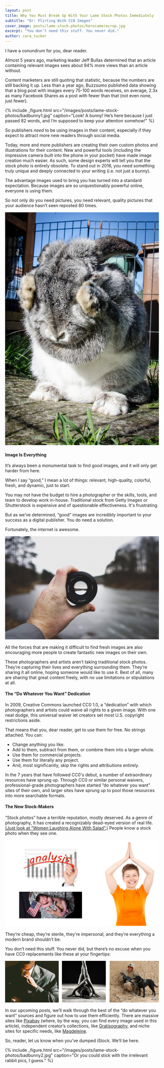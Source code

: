 ```yaml
---
layout: post
title: Why You Must Break Up With Your Lame Stock Photos Immediately
subtitle: "Or: Flirting With CC0 Images"
cover_image: posts/lame-stock-photos/herocameracrop.jpg
excerpt: "You don’t need this stuff. You never did."
author: cara_tucker
---
```


I have a conundrum for you, dear reader.

Almost 5 years ago, marketing leader Jeff Bullas determined that an article containing relevant images sees about 94% more views than an article without. 

Content marketers are still quoting that statistic, because the numbers are still backing it up. Less than a year ago, Buzzsumo published data showing that a blog post with images every 75-100 words receives, on average, 2.3x as many Facebook Shares as a post with fewer than that (not even none, just fewer).

{% include _figure.html src="/images/posts/lame-stock-photos/badbunny1.jpg" caption="Look! A bunny! He’s here because I just passed 82 words, and I’m supposed to keep your attention somehow!" %}

So publishers *need* to be using images in their content, especially if they expect to attract more new readers through social media.

Today, more and more publishers are creating their own custom photos and illustrations for their content. New and powerful tools (including the impressive camera built into the phone in your pocket) have made image creation much easier. As such, some design experts will tell you that the stock photo is entirely obsolete. To stand out in 2016, you need something truly unique and deeply connected to your writing (i.e. not just a bunny).

The advantage images used to bring you has turned into a standard expectation. Because images are so unquestionably powerful online, everyone is using them. 


So not only do you need pictures, you need relevant, quality pictures that your audience hasn’t seen reposted 80 times.

<div class="full zoomable"><img src="/images/posts/lame-stock-photos/bummerbunny.jpg"></div> 

#### Image Is Everything
It’s always been a monumental task to find good images, and it will only get harder from here.

When I say “good,” I mean a lot of things: relevant, high-quality, colorful, fresh, and dynamic, just to start. 

You may not have the budget to hire a photographer or the skills, tools, and team to develop work in-house. Traditional stock from Getty Images or Shutterstock is expensive and of questionable effectiveness. It's frustrating.

But as we’ve determined, “good” images are incredibly important to your success as a digital publisher. You do need a solution.

Fortunately, the internet is awesome.

<div class="full zoomable"><img src="/images/posts/lame-stock-photos/newfocus.jpg" ></div> 

All the forces that are making it difficult to find fresh images are also encouraging more people to create fantastic new images on their own.

These photographers and artists aren’t taking traditional stock photos. They’re capturing their lives and everything surrounding them. They’re sharing it all online, hoping someone would like to use it. Best of all, many are sharing that great content freely, with no use limitations or stipulations at all.

#### The “Do Whatever You Want” Dedication
In 2009, Creative Commons launched CC0 1.0, a “dedication” with which photographers and artists could waive all rights to a given image. With one neat dodge, this universal waiver let creators set most U.S. copyright restrictions aside. 

That means that you, dear reader, get to use them for free. No strings attached. You can:
* Change anything you like.
* Add to them, subtract from them, or combine them into a larger whole.
* Use them for commercial projects. 
* Use them for literally any project.
* And, most significantly, skip the rights and attributions entirely.

In the 7 years that have followed CC0's debut, a number of extraordinary resources have sprung up. Through CC0 or similar personal waivers, professional-grade photographers have started “do whatever you want” sites of their own, and larger sites have sprung up to pool those resources into more searchable formats. 

#### The New Stock-Makers

“Stock photos” have a terrible reputation, mostly deserved. As a genre of photography, it has created a recognizably dead-eyed version of real life. [(Just look at “Women Laughing Alone With Salad”.)](http://womenlaughingalonewithsalad.tumblr.com/) People know a stock photo when they see one.
 
<div class="full zoomable"><img src="/images/posts/lame-stock-photos/badstock.png" ></div> 

They’re cheap, they’re sterile, they’re impersonal, and they’re everything a modern brand shouldn’t be.

You don’t need this stuff. You never did, but there’s no excuse when you have CC0 replacements like these at your fingertips:

<div class="full zoomable"><img src="/images/posts/lame-stock-photos/goodstock.png" ></div> 

In our upcoming posts, we’ll walk through the best of the “do whatever you want” sources and figure out how to use them efficiently. There are massive sites like [Pixabay](https://pixabay.com/) (where, by the way, you can find every image used in this article), independent creator’s collections, like [Gratisography](http://gratisography.com/), and niche sites for specific needs, like [Magdeleine](http://magdeleine.co/browse/).

So, reader, let us know when you’ve dumped iStock. We’ll be here.

{% include _figure.html src="/images/posts/lame-stock-photos/badbunny2.jpg" caption="Or you could stick with the irrelevant rabbit pics, I guess." %}

